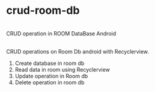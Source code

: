 # crud-room-db
<br>
CRUD operation in ROOM DataBase Android
<br>
<br>

CRUD operations on Room Db android with Recyclerview.
<br>

1. Create database in room db 
2. Read data in room using Recyclerview
3. Update operation in Room db 
4. Delete operation in room db

